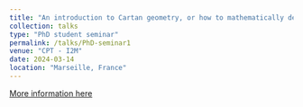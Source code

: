 ```yaml
---
title: "An introduction to Cartan geometry, or how to mathematically describe a hamster rolling a ball on a curved surface, and eventually gravity."
collection: talks
type: "PhD student seminar"
permalink: /talks/PhD-seminar1
venue: "CPT - I2M"
date: 2024-03-14
location: "Marseille, France"
---
```


[More information here](https://www.i2m.univ-amu.fr/events/tba-84/)
